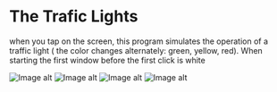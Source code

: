 # The Trafic Lights

when you tap on the screen, this program simulates the operation of a traffic light ( the color changes alternately: green, yellow, red). When starting the first window before the first click is white

![Image alt](https://github.com/AlexeyPas/The-Ligth/blob/main/IMG_7582.PNG)
![Image alt](https://github.com/AlexeyPas/The-Ligth/blob/main/IMG_7583.PNG)
![Image alt](https://github.com/AlexeyPas/The-Ligth/blob/main/IMG_7584.PNG)
![Image alt](https://github.com/AlexeyPas/The-Ligth/blob/main/IMG_7585.PNG)

